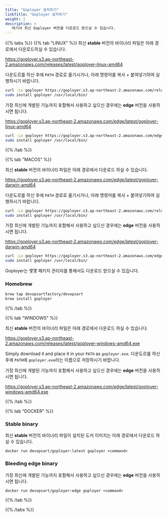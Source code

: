 ```yaml
---
title: "Goployer 설치하기"
linkTitle: "Goployer 설치하기"
weight: 1
description: >
   여기서 최신 Goployer 버전을 다운로드 받으실 수 있습니다.
---
```


{{% tabs %}}
{{% tab "LINUX" %}}
최신 **stable** 버전의 바이너리 파일은 아래 경로에서 다운로드하실 수 있습니다.

https://goployer.s3.ap-northeast-2.amazonaws.com/releases/latest/goployer-linux-amd64

다운도르를 하신 후에 `PATH` 경로로 옮기시거나, 아래 명령어를 복사 + 붙여넣기하여 실행하시기 바랍니다.

```bash
curl -Lo goployer https://goployer.s3.ap-northeast-2.amazonaws.com/releases/latest/goployer-linux-amd64 && \
sudo install goployer /usr/local/bin/
```

가장 최신에 개발된 기능까지 포함해서 사용하고 싶으신 경우에는 **edge** 버전을 사용하시면 됩니다.

https://goployer.s3.ap-northeast-2.amazonaws.com/edge/latest/goployer-linux-amd64

```bash
curl -Lo goployer https://goployer.s3.ap-northeast-2.amazonaws.com/edge/latest/goployer-linux-amd64 && \
sudo install goployer /usr/local/bin/
```

{{% /tab %}}

{{% tab "MACOS" %}}

최신 **stable** 버전의 바이너리 파일은 아래 경로에서 다운로드 하실 수 있습니다.

https://goployer.s3.ap-northeast-2.amazonaws.com/edge/latest/goployer-darwin-amd64

다운도르를 하신 후에 `PATH` 경로로 옮기시거나, 아래 명령어를 복사 + 붙여넣기하여 실행하시기 바랍니다.

```bash
curl -Lo goployer https://goployer.s3.ap-northeast-2.amazonaws.com/releases/latest/goployer-darwin-amd64 && \
sudo install goployer /usr/local/bin/
```

가장 최신에 개발된 기능까지 포함해서 사용하고 싶으신 경우에는 **edge** 버전을 사용하시면 됩니다.

https://goployer.s3.ap-northeast-2.amazonaws.com/edge/latest/goployer-darwin-amd64

```bash
curl -Lo goployer https://goployer.s3.ap-northeast-2.amazonaws.com/edge/latest/goployer-darwin-amd64 && \
sudo install goployer /usr/local/bin/
```

Goployer는 몇몇 패키지 관리자를 통해서도 다운로드 받으실 수 있습니다.

### Homebrew

```bash
brew tap devopsartfactory/devopsart
brew install goployer
```

{{% /tab %}}

{{% tab "WINDOWS" %}}

최신 **stable** 버전의 바이너리 파일은 아래 경로에서 다운로드 하실 수 있습니다.

https://goployer.s3.ap-northeast-2.amazonaws.com/releases/latest/goployer-windows-amd64.exe

Simply download it and place it in your `PATH` as `goployer.exe`.
다운도르를 하신 후에 `PATH`에 `goployer.exe`라는 이름으로 저장하시기 바랍니다.

가장 최신에 개발된 기능까지 포함해서 사용하고 싶으신 경우에는 **edge** 버전을 사용하시면 됩니다.

https://goployer.s3.ap-northeast-2.amazonaws.com/edge/latest/goployer-windows-amd64.exe

{{% /tab %}}

{{% tab "DOCKER" %}}

### Stable binary

최신 **stable** 버전의 바이너리 파일이 설치된 도커 이미지는 아래 경로에서 다운로드 하실 수 있습니다.

`docker run devopsart/goployer:latest goployer <command>`

### Bleeding edge binary

가장 최신에 개발된 기능까지 포함해서 사용하고 싶으신 경우에는 **edge** 버전을 사용하시면 됩니다.

`docker run devopsart/goployer:edge goployer <command>`

{{% /tab %}}

{{% /tabs %}}
